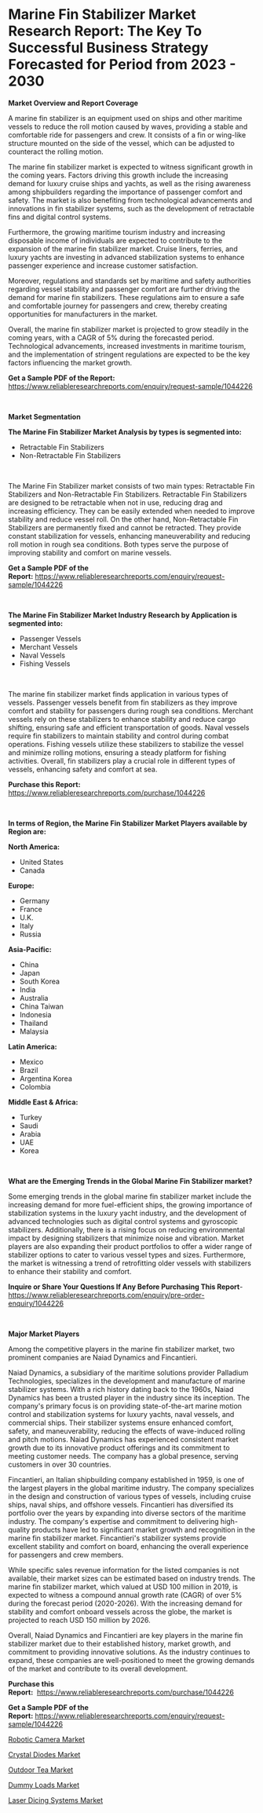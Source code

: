 <p><h1>Marine Fin Stabilizer Market Research Report: The Key To Successful Business Strategy Forecasted for Period from 2023 - 2030</h1></p><p><strong>Market Overview and Report Coverage</strong></p>
<p><p>A marine fin stabilizer is an equipment used on ships and other maritime vessels to reduce the roll motion caused by waves, providing a stable and comfortable ride for passengers and crew. It consists of a fin or wing-like structure mounted on the side of the vessel, which can be adjusted to counteract the rolling motion.</p><p>The marine fin stabilizer market is expected to witness significant growth in the coming years. Factors driving this growth include the increasing demand for luxury cruise ships and yachts, as well as the rising awareness among shipbuilders regarding the importance of passenger comfort and safety. The market is also benefiting from technological advancements and innovations in fin stabilizer systems, such as the development of retractable fins and digital control systems.</p><p>Furthermore, the growing maritime tourism industry and increasing disposable income of individuals are expected to contribute to the expansion of the marine fin stabilizer market. Cruise liners, ferries, and luxury yachts are investing in advanced stabilization systems to enhance passenger experience and increase customer satisfaction.</p><p>Moreover, regulations and standards set by maritime and safety authorities regarding vessel stability and passenger comfort are further driving the demand for marine fin stabilizers. These regulations aim to ensure a safe and comfortable journey for passengers and crew, thereby creating opportunities for manufacturers in the market.</p><p>Overall, the marine fin stabilizer market is projected to grow steadily in the coming years, with a CAGR of 5% during the forecasted period. Technological advancements, increased investments in maritime tourism, and the implementation of stringent regulations are expected to be the key factors influencing the market growth.</p></p>
<p><strong>Get a Sample PDF of the Report:</strong> <a href="https://www.reliableresearchreports.com/enquiry/request-sample/1044226">https://www.reliableresearchreports.com/enquiry/request-sample/1044226</a></p>
<p>&nbsp;</p>
<p><strong>Market Segmentation</strong></p>
<p><strong>The Marine Fin Stabilizer Market Analysis by types is segmented into:</strong></p>
<p><ul><li>Retractable Fin Stabilizers</li><li>Non-Retractable Fin Stabilizers</li></ul></p>
<p>&nbsp;</p>
<p><p>The Marine Fin Stabilizer market consists of two main types: Retractable Fin Stabilizers and Non-Retractable Fin Stabilizers. Retractable Fin Stabilizers are designed to be retractable when not in use, reducing drag and increasing efficiency. They can be easily extended when needed to improve stability and reduce vessel roll. On the other hand, Non-Retractable Fin Stabilizers are permanently fixed and cannot be retracted. They provide constant stabilization for vessels, enhancing maneuverability and reducing roll motion in rough sea conditions. Both types serve the purpose of improving stability and comfort on marine vessels.</p></p>
<p><strong>Get a Sample PDF of the Report:</strong>&nbsp;<a href="https://www.reliableresearchreports.com/enquiry/request-sample/1044226">https://www.reliableresearchreports.com/enquiry/request-sample/1044226</a></p>
<p>&nbsp;</p>
<p><strong>The Marine Fin Stabilizer Market Industry Research by Application is segmented into:</strong></p>
<p><ul><li>Passenger Vessels</li><li>Merchant Vessels</li><li>Naval Vessels</li><li>Fishing Vessels</li></ul></p>
<p>&nbsp;</p>
<p><p>The marine fin stabilizer market finds application in various types of vessels. Passenger vessels benefit from fin stabilizers as they improve comfort and stability for passengers during rough sea conditions. Merchant vessels rely on these stabilizers to enhance stability and reduce cargo shifting, ensuring safe and efficient transportation of goods. Naval vessels require fin stabilizers to maintain stability and control during combat operations. Fishing vessels utilize these stabilizers to stabilize the vessel and minimize rolling motions, ensuring a steady platform for fishing activities. Overall, fin stabilizers play a crucial role in different types of vessels, enhancing safety and comfort at sea.</p></p>
<p><strong>Purchase this Report:</strong>&nbsp; <a href="https://www.reliableresearchreports.com/purchase/1044226">https://www.reliableresearchreports.com/purchase/1044226</a></p>
<p>&nbsp;</p>
<p><strong>In terms of Region, the Marine Fin Stabilizer Market Players available by Region are:</strong></p>
<p>
    <p> <strong> North America: </strong>
        <ul>
            <li>United States</li>
            <li>Canada</li>
        </ul>
        </p> 
    <p> <strong> Europe: </strong>
        <ul>
            <li>Germany</li>
            <li>France</li>
            <li>U.K.</li>
            <li>Italy</li>
            <li>Russia</li>
        </ul>
        </p> 
    <p> <strong> Asia-Pacific: </strong>
        <ul>
            <li>China</li>
            <li>Japan</li>
            <li>South Korea</li>
            <li>India</li>
            <li>Australia</li>
            <li>China Taiwan</li>
            <li>Indonesia</li>
            <li>Thailand</li>
            <li>Malaysia</li>
        </ul>
        </p> 
    <p> <strong> Latin America: </strong>
        <ul>
            <li>Mexico</li>
            <li>Brazil</li>
            <li>Argentina Korea</li>
            <li>Colombia</li>
        </ul>
        </p> 
    <p> <strong> Middle East & Africa: </strong>
        <ul>
            <li>Turkey</li>
            <li>Saudi</li>
            <li>Arabia</li>
            <li>UAE</li>
            <li>Korea</li>
        </ul>
    </p>
    </p>
<p>&nbsp;</p>
<p><strong>What are the Emerging Trends in the Global Marine Fin Stabilizer market?</strong></p>
<p><p>Some emerging trends in the global marine fin stabilizer market include the increasing demand for more fuel-efficient ships, the growing importance of stabilization systems in the luxury yacht industry, and the development of advanced technologies such as digital control systems and gyroscopic stabilizers. Additionally, there is a rising focus on reducing environmental impact by designing stabilizers that minimize noise and vibration. Market players are also expanding their product portfolios to offer a wider range of stabilizer options to cater to various vessel types and sizes. Furthermore, the market is witnessing a trend of retrofitting older vessels with stabilizers to enhance their stability and comfort.</p></p>
<p><strong>Inquire or Share Your Questions If Any Before Purchasing This Report</strong>- <a href="https://www.reliableresearchreports.com/enquiry/pre-order-enquiry/1044226">https://www.reliableresearchreports.com/enquiry/pre-order-enquiry/1044226</a></p>
<p>&nbsp;</p>
<p><strong>Major Market Players</strong></p>
<p><p>Among the competitive players in the marine fin stabilizer market, two prominent companies are Naiad Dynamics and Fincantieri.</p><p>Naiad Dynamics, a subsidiary of the maritime solutions provider Palladium Technologies, specializes in the development and manufacture of marine stabilizer systems. With a rich history dating back to the 1960s, Naiad Dynamics has been a trusted player in the industry since its inception. The company's primary focus is on providing state-of-the-art marine motion control and stabilization systems for luxury yachts, naval vessels, and commercial ships. Their stabilizer systems ensure enhanced comfort, safety, and maneuverability, reducing the effects of wave-induced rolling and pitch motions. Naiad Dynamics has experienced consistent market growth due to its innovative product offerings and its commitment to meeting customer needs. The company has a global presence, serving customers in over 30 countries.</p><p>Fincantieri, an Italian shipbuilding company established in 1959, is one of the largest players in the global maritime industry. The company specializes in the design and construction of various types of vessels, including cruise ships, naval ships, and offshore vessels. Fincantieri has diversified its portfolio over the years by expanding into diverse sectors of the maritime industry. The company's expertise and commitment to delivering high-quality products have led to significant market growth and recognition in the marine fin stabilizer market. Fincantieri's stabilizer systems provide excellent stability and comfort on board, enhancing the overall experience for passengers and crew members.</p><p>While specific sales revenue information for the listed companies is not available, their market sizes can be estimated based on industry trends. The marine fin stabilizer market, which valued at USD 100 million in 2019, is expected to witness a compound annual growth rate (CAGR) of over 5% during the forecast period (2020-2026). With the increasing demand for stability and comfort onboard vessels across the globe, the market is projected to reach USD 150 million by 2026.</p><p>Overall, Naiad Dynamics and Fincantieri are key players in the marine fin stabilizer market due to their established history, market growth, and commitment to providing innovative solutions. As the industry continues to expand, these companies are well-positioned to meet the growing demands of the market and contribute to its overall development.</p></p>
<p><strong>Purchase this Report:</strong>&nbsp;&nbsp;<a href="https://www.reliableresearchreports.com/purchase/1044226">https://www.reliableresearchreports.com/purchase/1044226</a></p>
<p></p>
<p><strong>Get a Sample PDF of the Report:</strong>&nbsp;<a href="https://www.reliableresearchreports.com/enquiry/request-sample/1044226">https://www.reliableresearchreports.com/enquiry/request-sample/1044226</a></p>
<p><p><a href="https://medium.com/@joelstrosin1928/robotic-camera-market-share-evolution-and-market-growth-trends-2023-2030-b69cb5babe93">Robotic Camera Market</a></p><p><a href="https://medium.com/@germanbraun1929/crystal-diodes-market-trends-and-market-analysis-forecasted-for-period-2023-2030-bbb1f242c62a">Crystal Diodes Market</a></p><p><a href="https://medium.com/@marilynadams76/analyzing-outdoor-tea-market-global-industry-perspective-and-forecast-2023-to-2030-9adbd50266f9">Outdoor Tea Market</a></p><p><a href="https://medium.com/@jailynpurdy1934/dummy-loads-market-insights-into-market-cagr-market-trends-and-growth-strategies-623e167394a2">Dummy Loads Market</a></p><p><a href="https://medium.com/@ursulastark1/laser-dicing-systems-market-competitive-analysis-market-trends-and-forecast-to-2030-39c46f29b1c1">Laser Dicing Systems Market</a></p></p>